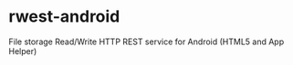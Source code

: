 rwest-android
=============

File storage Read/Write HTTP REST service for Android (HTML5 and App Helper)
